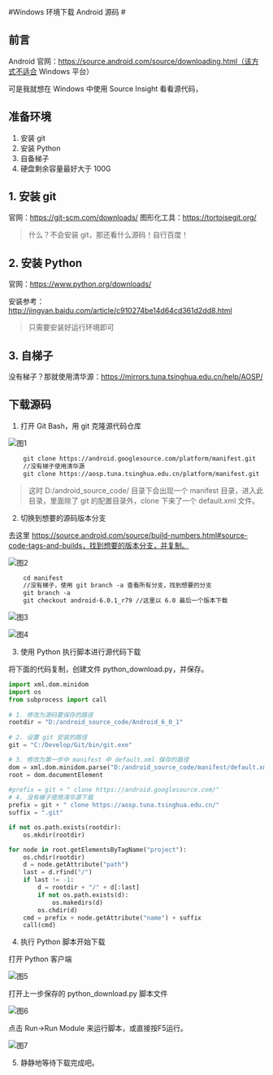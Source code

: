 #Windows 环境下载 Android 源码 #

## 前言 ##

Android 官网：https://source.android.com/source/downloading.html（该方式不适合 Windows 平台）

可是我就想在 Windows 中使用 Source Insight 看看源代码，

## 准备环境 ##

1. 安装 git
2. 安装 Python
3. 自备梯子
4. 硬盘剩余容量最好大于 100G

## 1. 安装 git ##

官网：https://git-scm.com/downloads/
图形化工具：https://tortoisegit.org/

> 什么？不会安装 git，那还看什么源码！自行百度！

## 2. 安装 Python ##

官网：https://www.python.org/downloads/

安装参考：http://jingyan.baidu.com/article/c910274be14d64cd361d2dd8.html

> 只需要安装好运行环境即可

## 3. 自梯子 ##

没有梯子？那就使用清华源：https://mirrors.tuna.tsinghua.edu.cn/help/AOSP/


## 下载源码 ##

1. 打开 Git Bash，用 git 克隆源代码仓库

![图1][1]

```Xml
    git clone https://android.googlesource.com/platform/manifest.git
	//没有梯子使用清华源
	git clone https://aosp.tuna.tsinghua.edu.cn/platform/manifest.git
```
> 这时 D:/android_source_code/ 目录下会出现一个 manifest 目录，进入此目录，里面除了 git 的配置目录外，clone 下来了一个 default.xml 文件。

2. 切换到想要的源码版本分支

去这里 https://source.android.com/source/build-numbers.html#source-code-tags-and-builds，找到想要的版本分支，并复制。

![图2][2]

```Xml
    cd manifest
	//没有梯子，使用 git branch -a 查看所有分支，找到想要的分支
	git branch -a
	git checkout android-6.0.1_r79 //这里以 6.0 最后一个版本下载
```

![图3][3]

![图4][4]

3. 使用 Python 执行脚本进行源代码下载

将下面的代码复制，创建文件 python_download.py，并保存。

```Python
import xml.dom.minidom
import os
from subprocess import call
 
# 1. 修改为源码要保存的路径
rootdir = "D:/android_source_code/Android_6_0_1"
 
# 2. 设置 git 安装的路径
git = "C:/Develop/Git/bin/git.exe"

# 3. 修改为第一步中 manifest 中 default.xml 保存的路径
dom = xml.dom.minidom.parse("D:/android_source_code/manifest/default.xml")
root = dom.documentElement
 
#prefix = git + " clone https://android.googlesource.com/"
# 4. 没有梯子使用清华源下载
prefix = git + " clone https://aosp.tuna.tsinghua.edu.cn/"
suffix = ".git"  

if not os.path.exists(rootdir):  
    os.mkdir(rootdir)  

for node in root.getElementsByTagName("project"):  
    os.chdir(rootdir)  
    d = node.getAttribute("path")  
    last = d.rfind("/")  
    if last != -1:  
        d = rootdir + "/" + d[:last]  
        if not os.path.exists(d):  
            os.makedirs(d)  
        os.chdir(d)  
    cmd = prefix + node.getAttribute("name") + suffix  
    call(cmd)
```
4. 执行 Python 脚本开始下载

打开 Python 客户端

![图5][5]

打开上一步保存的 python_download.py 脚本文件

![图6][6]

点击 Run->Run Module 来运行脚本，或直接按F5运行。

![图7][7]

5. 静静地等待下载完成吧。


[1]:https://github.com/jeanboydev/Android-ReadTheFuckingSourceCode/blob/master/resources/images/android_download_source/1.jpg
[2]:https://github.com/jeanboydev/Android-ReadTheFuckingSourceCode/blob/master/resources/images/android_download_source/2.jpg
[3]:https://github.com/jeanboydev/Android-ReadTheFuckingSourceCode/blob/master/resources/images/android_download_source/3.jpg
[4]:https://github.com/jeanboydev/Android-ReadTheFuckingSourceCode/blob/master/resources/images/android_download_source/4.jpg
[5]:https://github.com/jeanboydev/Android-ReadTheFuckingSourceCode/blob/master/resources/images/android_download_source/5.jpg
[6]:https://github.com/jeanboydev/Android-ReadTheFuckingSourceCode/blob/master/resources/images/android_download_source/6.jpg
[7]:https://github.com/jeanboydev/Android-ReadTheFuckingSourceCode/blob/master/resources/images/android_download_source/7.jpg
